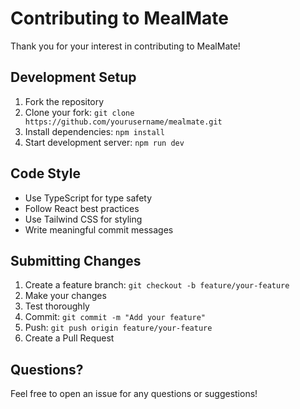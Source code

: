 # Contributing to MealMate

Thank you for your interest in contributing to MealMate! 

## Development Setup

1. Fork the repository
2. Clone your fork: `git clone https://github.com/yourusername/mealmate.git`
3. Install dependencies: `npm install`
4. Start development server: `npm run dev`

## Code Style

- Use TypeScript for type safety
- Follow React best practices
- Use Tailwind CSS for styling
- Write meaningful commit messages

## Submitting Changes

1. Create a feature branch: `git checkout -b feature/your-feature`
2. Make your changes
3. Test thoroughly
4. Commit: `git commit -m "Add your feature"`
5. Push: `git push origin feature/your-feature`
6. Create a Pull Request

## Questions?

Feel free to open an issue for any questions or suggestions!
